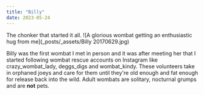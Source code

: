 ```yaml
---
title: "Billy"
date: 2023-05-24
---
```

The chonker that started it all. 
![A glorious wombat getting an enthusiastic hug from me](_posts/_assets/Billy 20170629.jpg)

Billy was the first wombat I met in person and it was after meeting her that I started following wombat rescue accounts on Instagram like crazy_wombat_lady, deggs_digs and wombat_kindy. These volunteers take in orphaned joeys and care for them until they're old enough and fat enough for release back into the wild. Adult wombats are solitary, nocturnal grumps and are **not** pets.
